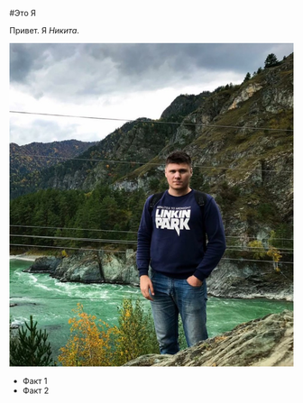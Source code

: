 #Это Я


Привет. Я *Никита*.

![alt text](2869BEB4-3D16-4311-87BC-477D41A1E3CB_1_105_c.jpeg)

- Факт 1
- Факт 2 
